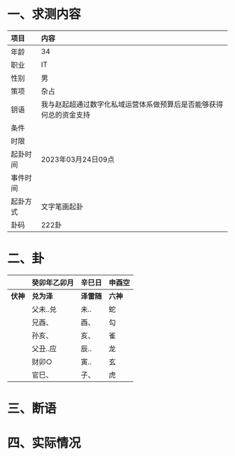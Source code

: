 # 一、求测内容
|项目|内容|
|:-|:-|
|年龄|34|
|职业|IT|
|性别|男|
|策项|杂占|
|钥语|我与赵起超通过数字化私域运营体系做预算后是否能够获得何总的资金支持|
|条件||
|时限||
|起卦时间|2023年03月24日09点|
|事件时间||
|起卦方式|文字笔画起卦|
|卦码|222卦|

# 二、卦
||癸卯年乙卯月|辛巳日|申酉空|
|:-|:-|:-|:-|
|**伏神**|**兑为泽**|**泽雷随**|**六神**|
||父未..兑|未..|蛇|
||兄酉、|酉、|勾|
||孙亥、|亥、|雀|
||父丑..应|辰..|龙|
||财卯○|寅..|玄|
||官巳、|子、|虎|


# 三、断语

# 四、实际情况